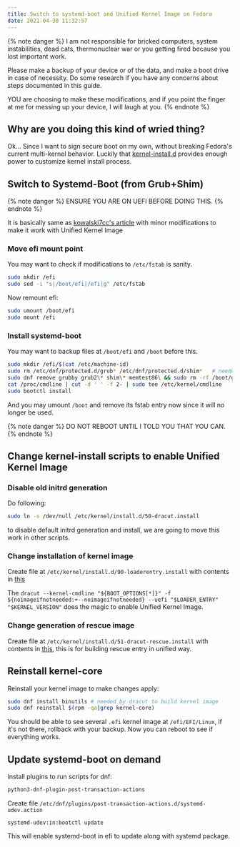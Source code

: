 ```yaml
---
title: Switch to systemd-boot and Unified Kernel Image on Fedora 
date: 2021-04-30 11:32:57
---
```

{% note danger %}
I am not responsible for bricked computers, system instabilities, dead cats, thermonuclear war or you getting fired because you lost important work.

Please make a backup of your device or of the data, and make a boot drive in case of necessity. Do some research if you have any concerns about steps documented in this guide.

YOU are choosing to make these modifications, and if you point the finger at me for messing up your device, I will laugh at you.
{% endnote %}


## Why are you doing this kind of wried thing?

Ok... Since I want to sign secure boot on my own, without breaking Fedora's current multi-kernel behavior. Luckily that [kernel-install.d] provides enough power to customize kernel install process.

## Switch to Systemd-Boot (from Grub+Shim)
{% note danger %}
ENSURE YOU ARE ON UEFI BEFORE DOING THIS.
{% endnote %}

It is basically same as [kowalski7cc's article] with minor modifications to make it work with Unified Kernel Image

### Move efi mount point
You may want to check if modifications to `/etc/fstab` is sanity.
```Bash
sudo mkdir /efi
sudo sed -i "s|/boot/efi|/efi|g" /etc/fstab
```
Now remount efi:
```Bash
sudo umount /boot/efi
sudo mount /efi
```

### Install systemd-boot
You may want to backup files at `/boot/efi` and `/boot` before this.
```Bash
sudo mkdir /efi/$(cat /etc/machine-id)
sudo rm /etc/dnf/protected.d/grub* /etc/dnf/protected.d/shim*   # needed in some cases, if next command won't run.
sudo dnf remove grubby grub2\* shim\* memtest86\ && sudo rm -rf /boot/grub2 && sudo rm -rf /boot/loader
cat /proc/cmdline | cut -d ' ' -f 2- | sudo tee /etc/kernel/cmdline
sudo bootctl install
```
And you may umount `/boot` and remove its fstab entry now since it will no longer be used.

{% note danger %}
DO NOT REBOOT UNTIL I TOLD YOU THAT YOU CAN.
{% endnote %}

## Change kernel-install scripts to enable Unified Kernel Image
### Disable old initrd generation
Do following:
```Bash
sudo ln -s /dev/null /etc/kernel/install.d/50-dracut.install
```
to disable default initrd generation and install, we are going to move this work in other scripts.

### Change installation of kernel image
Create file at `/etc/kernel/install.d/90-loaderentry.install` with contents in [this](https://gist.github.com/karuboniru/d47b0a70f53614d90d30946745c33ab9)

The `dracut --kernel-cmdline "${BOOT_OPTIONS[*]}" -f ${noimageifnotneeded:+--noimageifnotneeded} --uefi "$LOADER_ENTRY" "$KERNEL_VERSION"` does the magic to enable Unified Kernel Image.

### Change generation of rescue image
Create file at `/etc/kernel/install.d/51-dracut-rescue.install` with contents in [this](https://gist.github.com/karuboniru/2e6fb6dc48094a7bbd9671da42a83960), this is for building rescue entry in unified way.


## Reinstall kernel-core
Reinstall your kernel image to make changes apply:
```Bash
sudo dnf install binutils # needed by dracut to build kernel image
sudo dnf reinstall $(rpm -qa|grep kernel-core)
```

You should be able to see several `.efi` kernel image at `/efi/EFI/Linux`, if it's not there, rollback with your backup. Now you can reboot to see if everything works.

## Update systemd-boot on demand
Install plugins to run scripts for dnf:
```Bash
python3-dnf-plugin-post-transaction-actions
```

Create file `/etc/dnf/plugins/post-transaction-actions.d/systemd-udev.action`
```
systemd-udev:in:bootctl update
```
This will enable systemd-boot in efi to update along with systemd package.


[kernel-install.d]: https://www.freedesktop.org/software/systemd/man/kernel-install.html
[kowalski7cc's article]: https://kowalski7cc.xyz/blog/systemd-boot-fedora-32
